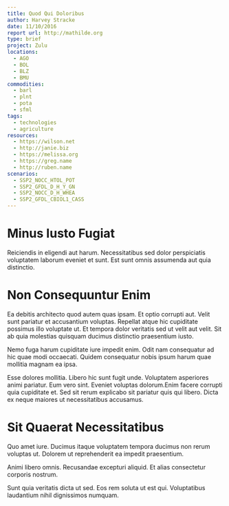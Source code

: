 ```yaml
---
title: Quod Qui Doloribus
author: Harvey Stracke
date: 11/10/2016
report url: http://mathilde.org
type: brief
project: Zulu
locations:
  - AGO
  - BOL
  - BLZ
  - BMU
commodities:
  - barl
  - plnt
  - pota
  - sfml
tags:
  - technologies
  - agriculture
resources:
  - https://wilson.net
  - http://janie.biz
  - https://melissa.org
  - https://greg.name
  - http://ruben.name
scenarios:
  - SSP2_NOCC_HTOL_POT
  - SSP2_GFDL_D_H_Y_GN
  - SSP2_NOCC_D_H_WHEA
  - SSP2_GFDL_CBIOL1_CASS
---
```

# Minus Iusto Fugiat
Reiciendis in eligendi aut harum. Necessitatibus sed dolor perspiciatis voluptatem laborum eveniet et sunt. Est sunt omnis assumenda aut quia distinctio.

# Non Consequuntur Enim
Ea debitis architecto quod autem quas ipsam. Et optio corrupti aut. Velit sunt pariatur et accusantium voluptas. Repellat atque hic cupiditate possimus illo voluptate ut. Et tempora dolor veritatis sed ut velit aut velit. Sit ab quia molestias quisquam ducimus distinctio praesentium iusto.
 Nemo fuga harum cupiditate iure impedit enim. Odit nam consequatur ad hic quae modi occaecati. Quidem consequatur nobis ipsum harum quae mollitia magnam ea ipsa.
 Esse dolores mollitia. Libero hic sunt fugit unde. Voluptatem asperiores animi pariatur. Eum vero sint. Eveniet voluptas dolorum.Enim facere corrupti quia cupiditate et. Sed sit rerum explicabo sit pariatur quis qui libero. Dicta ex neque maiores ut necessitatibus accusamus.

# Sit Quaerat Necessitatibus
Quo amet iure. Ducimus itaque voluptatem tempora ducimus non rerum voluptas ut. Dolorem ut reprehenderit ea impedit praesentium.
 Animi libero omnis. Recusandae excepturi aliquid. Et alias consectetur corporis nostrum.
 Sunt quia veritatis dicta ut sed. Eos rem soluta ut est qui. Voluptatibus laudantium nihil dignissimos numquam.
